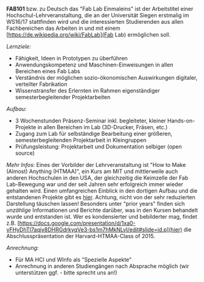 **FAB101** bzw. zu Deutsch das "Fab Lab Einmaleins" ist der Arbeitstitel einer Hochschul-Lehrveranstaltung, die an der Universität Siegen erstmalig im WS16/17 stattfinden wird und die interessierten Studierenden aus allen Fachbereichen das Arbeiten in und mit einem [https://de.wikipedia.org/wiki/FabLab](Fab Lab) ermöglichen soll.

*Lernziele:*

- Fähigkeit, Ideen in Prototypen zu überführen
- Anwendungskompetenz und Maschinen-Einweisungen in allen Bereichen eines Fab Labs
- Verständnis der möglichen sozio-ökonomischen Auswirkungen digitaler, verteilter Fabrikation
- Wissenstransfer des Erlernten im Rahmen eigenständiger semesterbegleitender Projektarbeiten

*Aufbau:*

- 3 Wochenstunden Präsenz-Seminar inkl. begleiteter, kleiner Hands-on-Projekte in allen Bereichen im Lab (3D-Drucker, Fräsen, etc.)
- Zugang zum Lab für selbständige Bearbeitung einer größeren, semesterbegleitenden Projektarbeit in Kleingruppen
- Prüfungsleistung: Projektarbeit und Dokumentation selbiger (open source)

*Mehr Infos:*
Eines der Vorbilder der Lehrveranstaltung ist "How to Make (Almost) Anything (HTMAA)", ein Kurs am MIT und mittlerweile auch anderen Hochschulen in den USA, der gleichzeitig die Keimzelle der Fab Lab-Bewegung war und der seit Jahren sehr erfolgreich immer wieder gehalten wird. Einen umfangreichen Einblick in den dortigen Aufbau und die entstandenen Projekte gibt es [hier](http://fab.cba.mit.edu/classes/4.140/). Achtung, nicht von der sehr reduzierten Darstellung täuschen lassen! Besonders unter "prior years" finden sich *unzählige* Informationen und Berichte darüber, was in den Kursen behandelt wurde und entstanden ist. Wer es kondensierter und bebilderter mag, findet z.B. [https://docs.google.com/presentation/d/1xa0-yFHyDhTI7aqjy8DHRGdrkyqVe3-bs1m7hMkNLvI/edit#slide=id.p](hier) die Abschlusspräsentation der Harvard-HTMAA-Class of 2015.


*Anrechnung:*

- Für MA HCI und WInfo als "Spezielle Aspekte"
- Anrechnung in anderen Studiengängen nach Absprache möglich (wir unterstützen ggf. - bitte sprecht uns an!)
